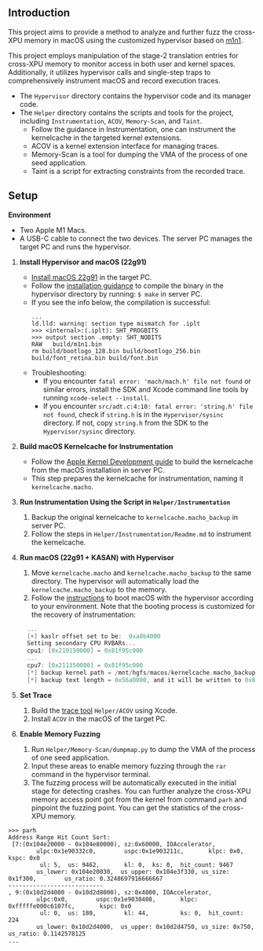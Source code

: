 ## Introduction

This project aims to provide a method to analyze and further fuzz the cross-XPU memory in macOS using the customized hypervisor based on [m1n1](https://github.com/AsahiLinux/m1n1).

This project employs manipulation of the stage-2 translation entries for cross-XPU memory to monitor access in both user and kernel spaces. Additionally, it utilizes hypervisor calls and single-step traps to comprehensively instrument macOS and record execution traces.

- The `Hypervisor` directory contains the hypervisor code and its manager code.
- The `Helper` directory contains the scripts and tools for the project, including `Instrumentation`, `ACOV`, `Memory-Scan`, and `Taint`.
  - Follow the guidance in Instrumentation, one can instrument the kernelcache in the targeted kernel extensions.
  - ACOV is a kernel extension interface for managing traces.
  - Memory-Scan is a tool for dumping the VMA of the process of one seed application.
  - Taint is a script for extracting constraints from the recorded trace.

## Setup

**Environment**

- Two Apple M1 Macs.
- A USB-C cable to connect the two devices. The server PC manages the target PC and runs the hypervisor.

1. **Install Hypervisor and macOS (22g91)**

   - [Install macOS 22g91](https://support.apple.com/en-us/102662) in the target PC.
   - Follow the [installation guidance](https://github.com/AsahiLinux/m1n1) to compile the binary in the hypervisor directory by running: `$ make` in server PC.
   - If you see the info below, the compilation is successful:
     ```shell
     ...
     ld.lld: warning: section type mismatch for .iplt
     >>> <internal>:(.iplt): SHT_PROGBITS
     >>> output section .empty: SHT_NOBITS
     RAW   build/m1n1.bin
     rm build/bootlogo_128.bin build/bootlogo_256.bin build/font_retina.bin build/font.bin
     ```
   - Troubleshooting:
     - If you encounter `fatal error: 'mach/mach.h' file not found` or similar errors, install the SDK and Xcode command line tools by running `xcode-select --install`.
     - If you encounter `src/adt.c:4:10: fatal error: 'string.h' file not found`, check if `string.h` is in the `Hypervisor/sysinc` directory. If not, copy `string.h` from the SDK to the `Hypervisor/sysinc` directory.
2. **Build macOS Kernelcache for Instrumentation**

   - Follow the [Apple Kernel Development guide](https://kernelshaman.blogspot.com/2021/02/building-xnu-for-macos-112-intel-apple.html) to build the kernelcache from the macOS installation in server PC.
   - This step prepares the kernelcache for instrumentation, naming it `kernelcache.macho`.
3. **Run Instrumentation Using the Script in `Helper/Instrumentation`**

   1. Backup the original kernelcache to `kernelcache.macho_backup` in server PC.
   2. Follow the steps in `Helper/Instrumentation/Readme.md` to instrument the kernelcache.
4. **Run macOS (22g91 + KASAN) with Hypervisor**

   1. Move `kernelcache.macho` and `kernelcache.macho_backup` to the same directory. The hypervisor will automatically load the `kernelcache.macho_backup` to the memory.
   2. Follow the [instructions](https://github.com/AsahiLinux/docs/wiki/m1n1%3AUser-Guide) to boot macOS with the hypervisor according to your environment. Note that the booting process is customized for the recovery of instrumentation:

   ```c
     ...
     [+] kaslr offset set to be:  0xa0b4000
     Setting secondary CPU RVBARs...
     cpu1: [0x210150000] = 0x81f95c000
     ...
     cpu7: [0x211350000] = 0x81f95c000
     [*] backup kernel path = /mnt/hgfs/macos/kernelcache.macho_backup
     [*] backup text length = 0x56a0000, and it will be written to 0x80e000000, so the top addr will be 0x8136a0000
   ```
5. **Set Trace**

   1. Build the [trace tool](Helper/ACOV/) `Helper/ACOV` using Xcode.
   2. Install `ACOV` in the macOS of the target PC.
6. **Enable Memory Fuzzing**

   1. Run `Helper/Memory-Scan/dumpmap.py` to dump the VMA of the process of one seed application.
   2. Input these areas to enable memory fuzzing through the `rar` command in the hypervisor terminal.
   3. The fuzzing process will be automatically executed in the initial stage for detecting crashes. You can further analyze the cross-XPU memory access point got from the kernel from command `parh` and pinpoint the fuzzing point. You can get the statistics of the cross-XPU memory.

```shell
>>> parh
Address Range Hit Count Sort:
 [7:(0x104e20000 - 0x104e80000), sz:0x60000, IOAccelerator, 
        ulpc:0x1e90332c0,        uspc:0x1e903211c,       klpc: 0x0,      kspc: 0x0
         ul: 5,  us: 9462,       kl: 0,  ks: 0,  hit_count: 9467
        us_lower: 0x104e20030,  us_upper: 0x104e3f330, us_size: 0x1f300,        us_ratio: 0.3248697916666667
---------------------------
, 9:(0x10d2d4000 - 0x10d2d8000), sz:0x4000, IOAccelerator, 
        ulpc:0x0,        uspc:0x1e9030408,       klpc: 0xfffffe000c6107fc,       kspc: 0x0
         ul: 0,  us: 180,        kl: 44,         ks: 0,  hit_count: 224
        us_lower: 0x10d2d4000,  us_upper: 0x10d2d4750, us_size: 0x750,  us_ratio: 0.1142578125
...
```
